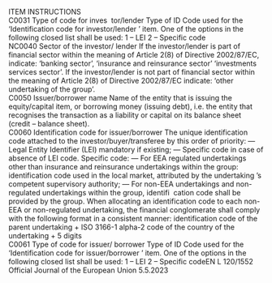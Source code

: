  
ITEM  INSTRUCTIONS  
C0031  Type of code for inves ­
tor/lender  Type of ID Code used for the ‘Identification code for investor/lender ’ item. One of the 
options in the following closed list shall be used: 
1 – LEI 
2 – Specific code  
NC0040  Sector of the investor/ 
lender  If the investor/lender is part of financial sector within the meaning of Article 2(8) of 
Directive 2002/87/EC, indicate: ‘banking sector’, ‘insurance and reinsurance sector’ 
‘investments services sector’. 
If the investor/lender is not part of financial sector within the meaning of Article 2(8) of 
Directive 2002/87/EC indicate: ‘other undertaking of the group’.  
C0050  Issuer/borrower name  Name of the entity that is issuing the equity/capital item, or borrowing money (issuing debt), 
i.e. the entity that recognises the transaction as a liability or capital on its balance sheet 
(credit – balance sheet).  
C0060  Identification code for 
issuer/borrower  The unique identification code attached to the investor/buyer/transferee by this order of 
priority: 
— Legal Entity Identifier (LEI) mandatory if existing; 
— Specific code in case of absence of LEI code. 
Specific code: 
— For EEA regulated undertakings other than insurance and reinsurance undertakings within 
the group: identification code used in the local market, attributed by the undertaking ’s 
competent supervisory authority; 
— For non-EEA undertakings and non-regulated undertakings within the group, identifi ­
cation code shall be provided by the group. 
When allocating an identification code to each non-EEA or non-regulated undertaking, the 
financial conglomerate shall comply with the following format in a consistent manner: 
identification code of the parent undertaking + ISO 3166-1 alpha-2 code of the country 
of the undertaking + 5 digits  
C0061  Type of code for issuer/ 
borrower  Type of ID Code used for the ‘Identification code for issuer/borrower ’ item. One of the 
options in the following closed list shall be used: 
1 – LEI 
2 – Specific codeEN  L 120/1552 Official Journal of the European Union 5.5.2023